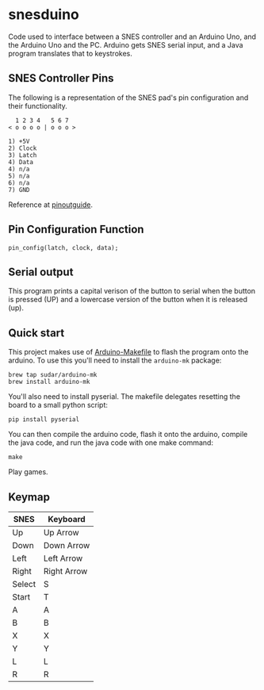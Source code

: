 # snesduino
Code used to interface between a SNES controller and an Arduino Uno, and the Arduino Uno and the PC.  Arduino gets SNES serial input, and a Java program translates that to keystrokes.

## SNES Controller Pins

The following is a representation of the SNES pad's pin configuration and their functionality.

```
  1 2 3 4   5 6 7
< o o o o | o o o >
    
1) +5V
2) Clock
3) Latch
4) Data
4) n/a
5) n/a
6) n/a
7) GND
```

Reference at [pinoutguide](https://pinoutguide.com/Game/snescontroller_pinout.shtml).

## Pin Configuration Function
    
```
pin_config(latch, clock, data);
```

## Serial output
    
This program prints a capital verison of the button to serial when the button is pressed (UP) and a lowercase version of the button when it is released (up).

## Quick start

This project makes use of [Arduino-Makefile](https://github.com/sudar/Arduino-Makefile) to flash the program onto the arduino.  To use this you'll need to install the `arduino-mk` package:

```
brew tap sudar/arduino-mk
brew install arduino-mk
```

You'll also need to install pyserial.  The makefile delegates resetting the board to a small python script:

```
pip install pyserial
```

You can then compile the arduino code, flash it onto the arduino, compile the java code, and run the java code with one make command:

```
make
```

Play games.

## Keymap

| SNES   | Keyboard    |
|--------|-------------|
| Up     | Up Arrow    |
| Down   | Down Arrow  |
| Left   | Left Arrow  |
| Right  | Right Arrow |
| Select | S           |
| Start  | T           |
| A      | A           |
| B      | B           |
| X      | X           |
| Y      | Y           |
| L      | L           |
| R      | R           |
